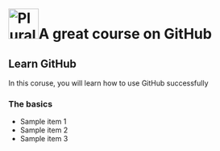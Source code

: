 # <a href='http://pluralsight.com'><img src='https://gillcleerenpluralsight.blob.core.windows.net/files/pluralsight.png' height='60' alt='Pluralsight Logo' /></a>A great course on GitHub
 
 ## Learn GitHub
 In this coruse, you will learn how to use GitHub successfully
 
 ### The basics
 - Sample item 1
 - Sample item 2
 - Sample item 3
